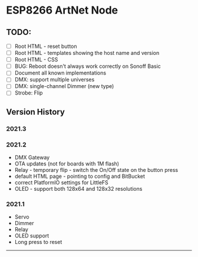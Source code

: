 # ESP8266 ArtNet Node

## TODO:

- [ ] Root HTML - reset button
- [ ] Root HTML - templates showing the host name and version
- [ ] Root HTML - CSS
- [ ] BUG: Reboot doesn't always work correctly on Sonoff Basic
- [ ] Document all known implementations
- [ ] DMX: support multiple universes
- [ ] DMX: single-channel Dimmer (new type)
- [ ] Strobe: Flip

## Version History

### 2021.3

### 2021.2
- DMX Gateway
- OTA updates (not for boards with 1M flash)
- Relay - temporary flip - switch the On/Off state on the button press
- default HTML page - pointing to config and BitBucket
- correct PlatformIO settings for LittleFS
- OLED - support both 128x64 and 128x32 resolutions

### 2021.1
- Servo
- Dimmer
- Relay 
- OLED support
- Long press to reset

---
